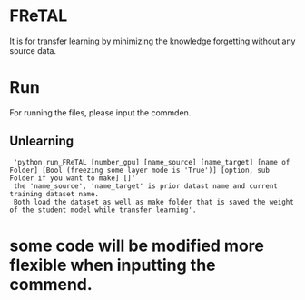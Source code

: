 # FReTAL
 It is for transfer learning by minimizing the knowledge forgetting without any source data.

# Run
 For running the files, please input the commden.
 ## Unlearning

```
 'python run_FReTAL [number_gpu] [name_source] [name_target] [name of Folder] [Bool (freezing some layer mode is 'True')] [option, sub Folder if you want to make] []'
 the 'name_source', 'name_target' is prior datast name and current training dataset name.
 Both load the dataset as well as make folder that is saved the weight of the student model while transfer learning'.
```

# some code will be modified more flexible when inputting the commend.
